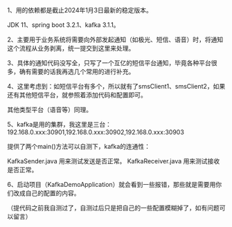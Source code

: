 1、用的依赖都是截止2024年1月3日最新的稳定版本。

JDK 11、spring boot 3.2.1、kafka 3.1.1。

2、主要用于业务系统将需要向外部发起通知（如极光、短信、语音）时，将通知这个流程从业务剥离，统一提交到这里来处理。

3、具体的通知代码没写全，只写了一个互亿的短信平台通知，毕竟各种平台很多，确有需要的话我再选几个常用的进行补充。

4、这里考虑到：如短信平台有多个，所以就有了smsClient1、smsClient2，如果还有其他短信平台，就参照着添加代码和配置即可。

其他类型平台（语音等）同理。

5、kafka是用的集群，我这里是三台：192.168.0.xxx:30901,192.168.0.xxx:30902,192.168.0.xxx:30903

提供了两个main()方法可以自测下，kafka的连通性：

KafkaSender.java 用来测试发送是否正常。
KafkaReceiver.java 用来测试接收是否正常。

6、启动项目（KafkaDemoApplication）就会看到一些报错，那些就是需要用你们改成自己的配置的内容。

（提代码之前我自测过了，自测过后只是把自己的一些配置模糊掉了，如有问题可以留言）

